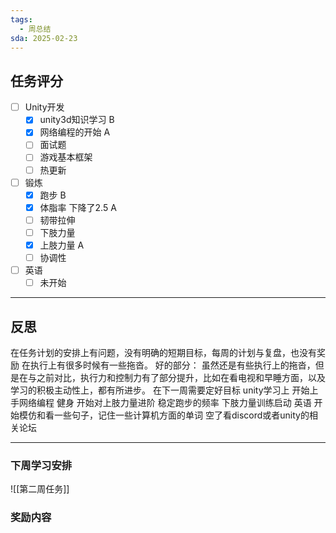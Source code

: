 ```yaml
---
tags:
  - 周总结
sda: 2025-02-23
---
```




## 任务评分
- [ ] Unity开发
	- [x] unity3d知识学习  B
	- [x] 网络编程的开始   A
	- [ ] 面试题
	- [ ] 游戏基本框架
	- [ ] 热更新
- [ ] 锻炼
	- [x] 跑步    B
	- [x] 体脂率   下降了2.5  A
	- [ ] 韧带拉伸
	- [ ] 下肢力量
	- [x] 上肢力量    A 
	- [ ] 协调性
- [ ] 英语
	- [ ] 未开始

***

## 反思

在任务计划的安排上有问题，没有明确的短期目标，每周的计划与复盘，也没有奖励
在执行上有很多时候有一些拖沓。
好的部分：
虽然还是有些执行上的拖沓，但是在与之前对比，执行力和控制力有了部分提升，比如在看电视和早睡方面，以及学习的积极主动性上，都有所进步。
在下一周需要定好目标
unity学习上
开始上手网络编程
健身
开始对上肢力量进阶
稳定跑步的频率
下肢力量训练启动
英语
开始模仿和看一些句子，记住一些计算机方面的单词
空了看discord或者unity的相关论坛

***

### 下周学习安排
![[第二周任务]]
### 奖励内容